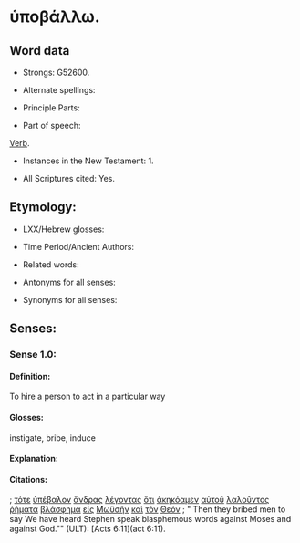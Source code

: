 # ὑποβάλλω.

<!-- Status: S2=NeedsFinalCheck -->
<!-- Lexica used for edits: BDAG, FFM, LN, A-S -->

## Word data

* Strongs: G52600.


* Alternate spellings:

* Principle Parts: 

* Part of speech: 

[Verb](http://ugg.readthedocs.io/en/latest/verb.html).

* Instances in the New Testament: 1.

* All Scriptures cited: Yes.

## Etymology: 

* LXX/Hebrew glosses: 

* Time Period/Ancient Authors: 

* Related words: 

* Antonyms for all senses:

* Synonyms for all senses: 

## Senses:

### Sense 1.0:

#### Definition: 

To hire a person to act in a particular way

#### Glosses:

instigate, bribe, induce

#### Explanation:

#### Citations:

; [τότε](../G51190/01.md) [ὑπέβαλον](../G52600/01.md) [ἄνδρας](../G04350/01.md) [λέγοντας](../G30040/01.md) [ὅτι](../G37540/01.md) [ἀκηκόαμεν](../G01910/01.md) [αὐτοῦ](../G08460/01.md) [λαλοῦντος](../G29800/01.md) [ῥήματα](../G44870/01.md) [βλάσφημα](../G09890/01.md) [εἰς](../G15190/01.md) [Μωϋσῆν](../G34750/01.md) [καὶ](../G25320/01.md) [τὸν](../G35880/01.md) [Θεόν](../G23160/01.md)
; " Then they bribed men to say We have heard Stephen speak blasphemous words against Moses and against God."" (ULT): 
[Acts 6:11](act 6:11).

